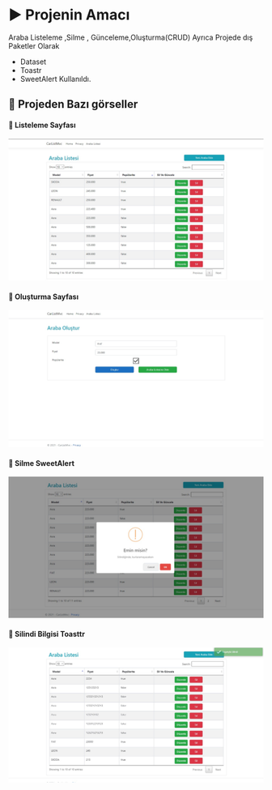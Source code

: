 # ▶️ Projenin Amacı
Araba Listeleme ,Silme , Günceleme,Oluşturma(CRUD) 
Ayrıca Projede dış Paketler Olarak
 * Dataset
 * Toastr
 * SweetAlert 
Kullanıldı.

## 📸 Projeden Bazı görseller
####  🌟 Listeleme Sayfası
![image](https://github.com/Huseyin-altun/NetCore/blob/screen/screen/A1.jpg)<br>
####  🌟 Oluşturma Sayfası
![image](https://github.com/Huseyin-altun/NetCore/blob/screen/screen/A2.jpg)<br>

####  🌟 Silme SweetAlert
![image](https://github.com/Huseyin-altun/NetCore/blob/screen/screen/A3.jpg)<br>


####  🌟 Silindi Bilgisi Toasttr
![image](https://github.com/Huseyin-altun/NetCore/blob/screen/screen/A4.jpg)<br>
